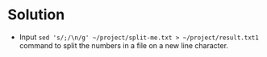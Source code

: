 # Solution

- Input `sed 's/;/\n/g' ~/project/split-me.txt > ~/project/result.txt1` command to split the numbers in a file on a new line character.
